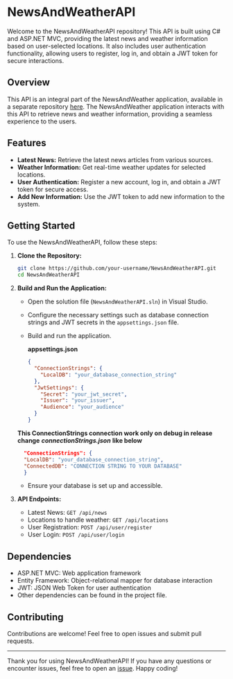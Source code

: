 # NewsAndWeatherAPI

Welcome to the NewsAndWeatherAPI repository! This API is built using C# and ASP.NET MVC, providing the latest news and weather information based on user-selected locations. It also includes user authentication functionality, allowing users to register, log in, and obtain a JWT token for secure interactions.

## Overview

This API is an integral part of the NewsAndWeather application, available in a separate repository [here](https://github.com/Rafalekvx/NewsAndWeather). The NewsAndWeather application interacts with this API to retrieve news and weather information, providing a seamless experience to the users.

## Features

- **Latest News:** Retrieve the latest news articles from various sources.
- **Weather Information:** Get real-time weather updates for selected locations.
- **User Authentication:** Register a new account, log in, and obtain a JWT token for secure access.
- **Add New Information:** Use the JWT token to add new information to the system.

## Getting Started

To use the NewsAndWeatherAPI, follow these steps:

1. **Clone the Repository:**
   ```bash
   git clone https://github.com/your-username/NewsAndWeatherAPI.git
   cd NewsAndWeatherAPI
   ```
2. **Build and Run the Application:**
   - Open the solution file (`NewsAndWeatherAPI.sln`) in Visual Studio.
   - Configure the necessary settings such as database connection strings and JWT secrets in the `appsettings.json` file.
   - Build and run the application.

      **appsettings.json**
      ```json
      {
        "ConnectionStrings": {
          "LocalDB": "your_database_connection_string"
        },
        "JwtSettings": {
          "Secret": "your_jwt_secret",
          "Issuer": "your_issuer",
          "Audience": "your_audience"
        }
      }
      ```

   **This ConnectionStrings connection work only on debug in release change** ***connectionStrings.json*** **like below**
    ```json
      "ConnectionStrings": {
      "LocalDB": "your_database_connection_string",
      "ConnectedDB": "CONNECTION STRING TO YOUR DATABASE"
      }
      ```

   - Ensure your database is set up and accessible.

3. **API Endpoints:**
   - Latest News: `GET /api/news`
   - Locations to handle weather: `GET /api/locations`
   - User Registration: `POST /api/user/register`
   - User Login: `POST /api/user/login`

## Dependencies

- ASP.NET MVC: Web application framework
- Entity Framework: Object-relational mapper for database interaction
- JWT: JSON Web Token for user authentication
- Other dependencies can be found in the project file.

## Contributing

Contributions are welcome! Feel free to open issues and submit pull requests.

---

Thank you for using NewsAndWeatherAPI! If you have any questions or encounter issues, feel free to open an [issue](https://github.com/your-username/NewsAndWeatherAPI/issues). Happy coding!
